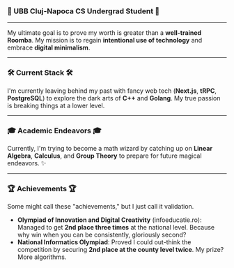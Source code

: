 ### 👾 UBB Cluj-Napoca  CS Undergrad Student 👾
****
My ultimate goal is to prove my worth is greater than a **well-trained Roomba**. My mission is to regain **intentional use of technology** and embrace **digital minimalism**. 

---

### 🛠️ Current Stack 🛠️

I'm currently leaving behind my past with fancy web tech (**Next.js**, **tRPC**, **PostgreSQL**) to explore the dark arts of **C++** and **Golang**. My true passion is breaking things at a lower level.

---

### 🎓 Academic Endeavors 🎓

Currently, I'm trying to become a math wizard by catching up on **Linear Algebra**, **Calculus**, and **Group Theory** to prepare for future magical endeavors. ✨

---

### 🏆 Achievements 🏆

Some might call these "achievements," but I just call it validation.

* **Olympiad of Innovation and Digital Creativity** (infoeducatie.ro): Managed to get **2nd place three times** at the national level. Because why win when you can be consistently, gloriously second?
* **National Informatics Olympiad**: Proved I could out-think the competition by securing **2nd place at the county level twice**. My prize? More algorithms.